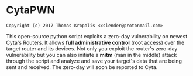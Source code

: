 # CytaPWN
```
Copyright (c) 2017 Thomas Kropalis <xslender@protonmail.com>
```
This open-source python script exploits a zero-day vulnerability on newest Cyta's Routers. It allows **full administrative control** (root access) over the target router and its devices. Not only you exploit the router's zero-day vulnerability but you can also initiate a **mitm** (man in the middle) attack through the script and analyze and save your target's data that are being sent and received. The zero-day will soon be reported to Cyta.
